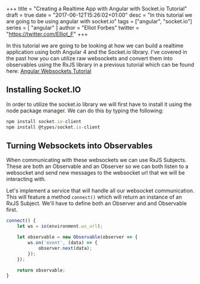 +++
title = "Creating a Realtime App with Angular with Socket.io Tutorial"
draft = true
date = "2017-06-12T15:26:02+01:00"
desc = "In this tutorial we are going to be using angular with socket.io"
tags = ["angular", "socket.io"]
series = [ "angular" ]
author = "Elliot Forbes"
twitter = "https://twitter.com/Elliot_F"
+++

In this tutorial we are going to be looking at how we can build a realtime application using both Angular 4 and the Socket.io library. I've covered in the past how you can utilize raw websockets and convert them into observables using the RxJS library in a previous tutorial which can be found here: [Angular Websockets Tutorial](/typescript/angular/angular-websockets-tutorial/)

## Installing Socket.IO

In order to utilize the socket.io library we will first have to install it using the node package manager. We can do this by typing the following:

~~~js
npm install socket.io-client
npm install @types/socket.io-client
~~~

## Turning Websockets into Observables

When communicating with these websockets we can use RxJS Subjects. These are both an Observable and an Observer so we can both listen to a websocket and send new messages to the websocket url that we will be interacting with. 

Let's implement a service that will handle all our websocket communication. This will feature a method `connect()` which will return an instance of an RxJS Subject. We'll have to define both an Observer and and Observable first.

~~~ts
connect() {
    let ws = io(environment.ws_url);

    let observable = new Observable(observer => {
        ws.on('event', (data) => {
            observer.next(data);
        });
    });

    return observable;
}
~~~

